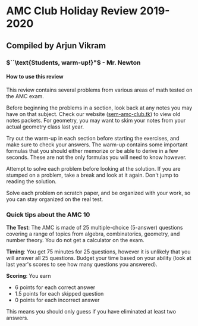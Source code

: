 # AMC Club Holiday Review 2019-2020

## **Compiled by Arjun Vikram**



### $``\text{Students, warm-up!}"$ - Mr. Newton


$$
\newcommand{\answers}[5]{\begin{array}{c}\text{(A) $#1$}&\text{(B) $#2$}&\text{(C) $#3$}&\text{(D) $#4$}&\text{(E) $#5$}&\end{array}}
$$



#### How to use this review

This review contains several problems from various areas of math tested on the AMC exam.

Before beginning the problems in a section, look back at any notes you may have on that subject. Check our website ([sem-amc-club.tk](sem-amc-club.tk)) to view old notes packets. For geometry, you may want to skim your notes from your actual geometry class last year.

Try out the warm-up in each section before starting the exercises, and make sure to check your answers. The warm-up contains some important formulas that you should either memorize or be able to derive in a few seconds. These are not the only formulas you will need to know however.

Attempt to solve each problem before looking at the solution. If you are stumped on a problem, take a break and look at it again. Don't jump to reading the solution.

Solve each problem on scratch paper, and be organized with your work, so you can stay organized on the real test.





### Quick tips about the AMC 10

**The Test**: The AMC is made of 25 multiple-choice (5-answer) questions covering a range of topics from algebra, combinatorics, geometry, and number theory. You do not get a calculator on the exam.

**Timing**: You get 75 minutes for 25 questions, however it is unlikely that you will answer all 25 questions. Budget your time based on your ability (look at last year's scores to see how many questions you answered).

**Scoring**: You earn

- $6$ points for each correct answer
- $1.5$ points for each skipped question
- $0$ points for each incorrect answer

This means you should only guess if you have eliminated at least two answers.